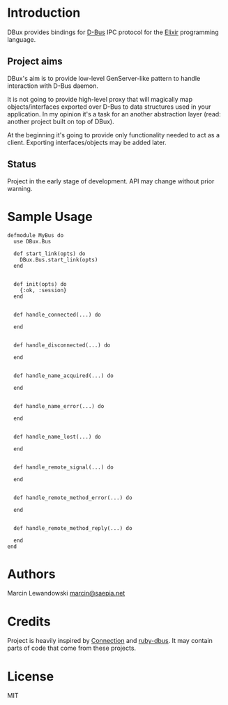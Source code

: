 # Introduction

DBux provides bindings for [D-Bus](http://dbus.freedesktop.org) IPC
protocol for the [Elixir](http://elixir-lang.org) programming language.

## Project aims

DBux's aim is to provide low-level GenServer-like pattern to handle interaction
with D-Bus daemon.

It is not going to provide high-level proxy that will magically map
objects/interfaces exported over D-Bus to data structures used in your application.
In my opinion it's a task for an another abstraction layer (read: another project
built on top of DBux).

At the beginning it's going to provide only functionality needed to act as
a client. Exporting interfaces/objects may be added later.

## Status

Project in the early stage of development. API may change without prior warning.

# Sample Usage

```
defmodule MyBus do
  use DBux.Bus

  def start_link(opts) do
    DBux.Bus.start_link(opts)
  end


  def init(opts) do
    {:ok, :session}
  end


  def handle_connected(...) do

  end


  def handle_disconnected(...) do

  end


  def handle_name_acquired(...) do

  end


  def handle_name_error(...) do

  end


  def handle_name_lost(...) do

  end


  def handle_remote_signal(...) do

  end


  def handle_remote_method_error(...) do

  end


  def handle_remote_method_reply(...) do

  end
end
```

# Authors

Marcin Lewandowski <marcin@saepia.net>

# Credits

Project is heavily inspired by [Connection](https://hex.pm/packages/connection)
and [ruby-dbus](https://github.com/mvidner/ruby-dbus). It may contain parts of
code that come from these projects.

# License

MIT
